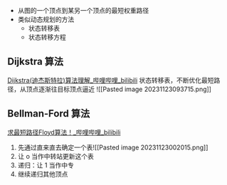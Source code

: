 - 从图的一个顶点到某另一个顶点的最短权重路径
- 类似动态规划的方法
	- 状态转移表
	- 状态转移方程
## Dijkstra 算法
[Dijkstra(迪杰斯特拉)算法理解_哔哩哔哩_bilibili](https://www.bilibili.com/video/BV1QK411V7V4/?spm_id_from=333.788.recommend_more_video.0&vd_source=71813afd401a0c905bef9f79a6c08c01)
状态转移表，不断优化最短路径，从顶点逐渐往目标顶点逼近
![[Pasted image 20231123093715.png]]

## Bellman-Ford 算法
[求最短路径Floyd算法！_哔哩哔哩_bilibili](https://www.bilibili.com/video/BV14R4y1x7GB/?spm_id_from=333.788.recommend_more_video.0&vd_source=71813afd401a0c905bef9f79a6c08c01)
1. 先通过直来直去确定一个表![[Pasted image 20231123002015.png]]
2. 让 o 当作中转站更新这个表
3. 递归：让 1 当作中专
4. 继续递归其他顶点